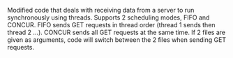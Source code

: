 Modified code that deals with receiving data from a server to run synchronously using threads. Supports 2 scheduling modes, FIFO and CONCUR. FIFO sends GET requests in thread order (thread 1 sends then thread 2 ...). CONCUR sends all GET requests at the same time. If 2 files are given as arguments, code will switch between the 2 files when sending GET requests.
